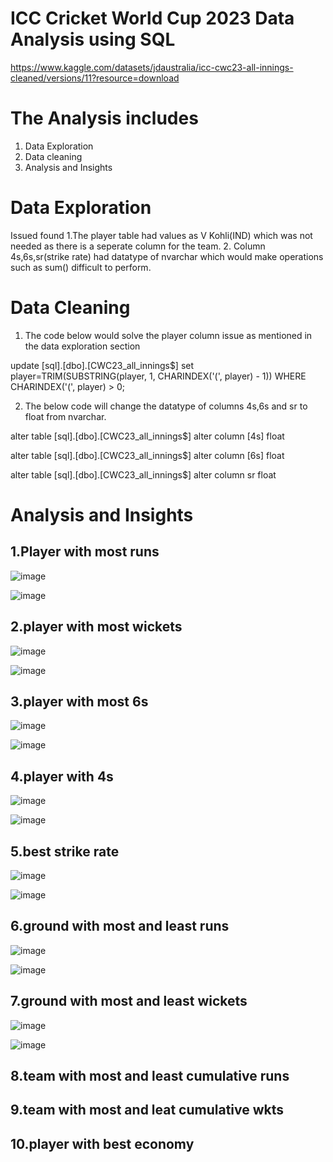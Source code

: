 # ICC Cricket World Cup 2023 Data Analysis using SQL

https://www.kaggle.com/datasets/jdaustralia/icc-cwc23-all-innings-cleaned/versions/11?resource=download

# The Analysis includes
1. Data Exploration
2. Data cleaning
3. Analysis and Insights

# Data Exploration

Issued found
1.The player table had values as V Kohli(IND) which was not needed as there is a seperate column for the team.
2. Column 4s,6s,sr(strike rate) had datatype of nvarchar which would make operations such as sum() difficult to perform.

# Data Cleaning
1. The code below would solve the player column issue as mentioned in the data exploration section

update [sql].[dbo].[CWC23_all_innings$]
set player=TRIM(SUBSTRING(player, 1, CHARINDEX('(', player) - 1))
WHERE CHARINDEX('(', player) > 0;

2. The below code will change the datatype of columns 4s,6s and sr to float from nvarchar.


alter table [sql].[dbo].[CWC23_all_innings$]
alter column [4s] float

alter table [sql].[dbo].[CWC23_all_innings$]
alter column [6s] float

alter table [sql].[dbo].[CWC23_all_innings$]
alter column sr float

# Analysis and Insights
## 1.Player with most runs

![image](https://github.com/HarshitaPandey08/SQL/assets/53274845/99c06e06-33ea-40df-a70e-e7cfa8a964b0)

![image](https://github.com/HarshitaPandey08/SQL/assets/53274845/a6ac4370-366c-4c9a-a2df-e9158c6dd7d9)

## 2.player with most wickets

![image](https://github.com/HarshitaPandey08/SQL/assets/53274845/21288070-a2d7-4e2e-a342-0dbab3d7a7f8)

![image](https://github.com/HarshitaPandey08/SQL/assets/53274845/cab292df-c013-4fe7-901b-0d096a01db5a)


## 3.player with most 6s

![image](https://github.com/HarshitaPandey08/SQL/assets/53274845/2b3da887-b1fa-48f6-818d-cc26c4031fe5)

![image](https://github.com/HarshitaPandey08/SQL/assets/53274845/56120681-4d67-4675-8ccc-97a87bf39126)


## 4.player with 4s

![image](https://github.com/HarshitaPandey08/SQL/assets/53274845/84e83803-3b19-4edd-9fed-4d93d42e43e4)

![image](https://github.com/HarshitaPandey08/SQL/assets/53274845/c7a524ba-783d-44b1-bc65-3c88dafcf7dc)


## 5.best strike rate

![image](https://github.com/HarshitaPandey08/SQL/assets/53274845/fed8d5f6-e28b-4fb2-8e4d-0f9afa840e5c)

![image](https://github.com/HarshitaPandey08/SQL/assets/53274845/a206d302-774e-476e-845d-958ef8874ccc)


## 6.ground with most and least runs

![image](https://github.com/HarshitaPandey08/SQL/assets/53274845/d624aaf5-d42c-4678-8975-556062ba531b)

![image](https://github.com/HarshitaPandey08/SQL/assets/53274845/af1fe8ce-7ef9-471e-8d2b-4f9502826c10)


## 7.ground with most and least wickets

![image](https://github.com/HarshitaPandey08/SQL/assets/53274845/7bfa939b-0c33-4e2b-9781-97e13f568e40)

![image](https://github.com/HarshitaPandey08/SQL/assets/53274845/453f9e0b-7680-482d-8288-f385bbfa2e49)


## 8.team with most and least cumulative runs


## 9.team with most and leat cumulative wkts
## 10.player with best economy


